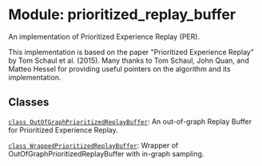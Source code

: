 <div itemscope itemtype="http://developers.google.com/ReferenceObject">
<meta itemprop="name" content="prioritized_replay_buffer" />
<meta itemprop="path" content="stable" />
</div>

# Module: prioritized_replay_buffer

An implementation of Prioritized Experience Replay (PER).

This implementation is based on the paper "Prioritized Experience Replay" by Tom
Schaul et al. (2015). Many thanks to Tom Schaul, John Quan, and Matteo Hessel
for providing useful pointers on the algorithm and its implementation.

## Classes

[`class OutOfGraphPrioritizedReplayBuffer`](./prioritized_replay_buffer/OutOfGraphPrioritizedReplayBuffer.md):
An out-of-graph Replay Buffer for Prioritized Experience Replay.

[`class WrappedPrioritizedReplayBuffer`](./prioritized_replay_buffer/WrappedPrioritizedReplayBuffer.md):
Wrapper of OutOfGraphPrioritizedReplayBuffer with in-graph sampling.
